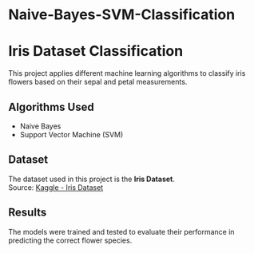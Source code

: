 # Naive-Bayes-SVM-Classification

# Iris Dataset Classification

This project applies different machine learning algorithms to classify iris flowers based on their sepal and petal measurements.  

## Algorithms Used
- Naive Bayes  
- Support Vector Machine (SVM)  

## Dataset
The dataset used in this project is the **Iris Dataset**.  
Source: [Kaggle - Iris Dataset](https://www.kaggle.com/datasets/uciml/iris)  

## Results
The models were trained and tested to evaluate their performance in predicting the correct flower species.
